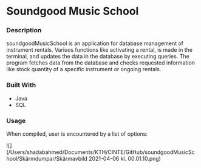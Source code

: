 # Soundgood Music School



### Description

soundgoodMusicSchool is an application for database management of instrument rentals. Variuos functions like activating a rental, is made in the terminal, and updates the data in the database by executing queries. The program fetches data from the database and checks requested information like stock quantity of a specific instrument or ongoing rentals.



### Built With

- Java
- SQL



### Usage

When compiled, user is encountered by a list of options:

![](/Users/shadabahmed/Documents/KTH/CINTE/GitHub/soundgoodMusicSchool/Skärmdumpar/Skärmavbild 2021-04-06 kl. 00.01.10.png)

